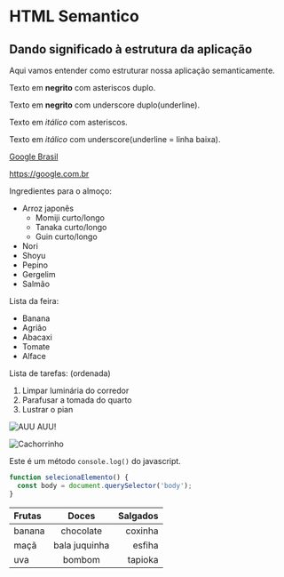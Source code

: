 # HTML Semantico
## Dando significado à estrutura da aplicação
Aqui vamos entender como estruturar nossa aplicação semanticamente.

Texto em **negrito** com asteriscos duplo.

Texto em __negrito__ com underscore duplo(underline).

Texto em *itálico* com asteriscos.

Texto em _itálico_ com underscore(underline = linha baixa).

[Google Brasil](https://google.com.br)

<https://google.com.br>

Ingredientes para o almoço:
* Arroz japonês
  * Momiji curto/longo
  * Tanaka curto/longo
  * Guin curto/longo
* Nori
* Shoyu
* Pepino
* Gergelim
* Salmão

Lista da feira:
- Banana
- Agrião
- Abacaxi
- Tomate
- Alface

Lista de tarefas: (ordenada)
1. Limpar luminária do corredor
2. Parafusar a tomada do quarto
3. Lustrar o pian

![AUU AUU!](https://pipz.com/static/images/blog/eddie.png)

![Cachorrinho](https://pipz.com/static/images/blog/eddie.png)

Este é um método `console.log()` do javascript.

```javascript
function selecionaElemento() {
  const body = document.querySelector('body');
}

```

Frutas | Doces | Salgados
:-------|:-------:|---------:
banana | chocolate | coxinha
maçã  | bala juquinha | esfiha
uva   |  bombom | tapioka 
